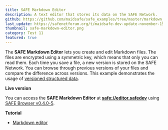 ```yaml
---
title: SAFE Markdown Editor
description: A text editor that stores its data on the SAFE Network.
github: https://github.com/maidsafe/safe_examples/tree/master/markdown_editor
last_update: https://safenetforum.org/t/maidsafe-dev-update-november-15-2016/11747
thumbnail: safe-markdown-editor.png
category: Test 11
featured: true
---
```


The **SAFE Markdown Editor** lets you create and edit Markdown files. The files are encrypted using a symmetric key, which means that only you can read them. Each time you save a file, a new version is stored on the SAFE Network. You can browse through previous versions of your files and compare the difference across versions. This example demonstrates the usage of [versioned structured data](https://api.safedev.org/low-level-api/structured-data/).

**Live version**

You can access the **SAFE Markdown Editor** at **[safe://editor.safedev](safe://editor.safedev)** using [SAFE Browser v0.4.0-5](https://github.com/joshuef/beaker/releases/tag/v0.4.0-5).

**Tutorial**

- [Markdown editor](https://tutorials.safedev.org/markdown-editor/)

